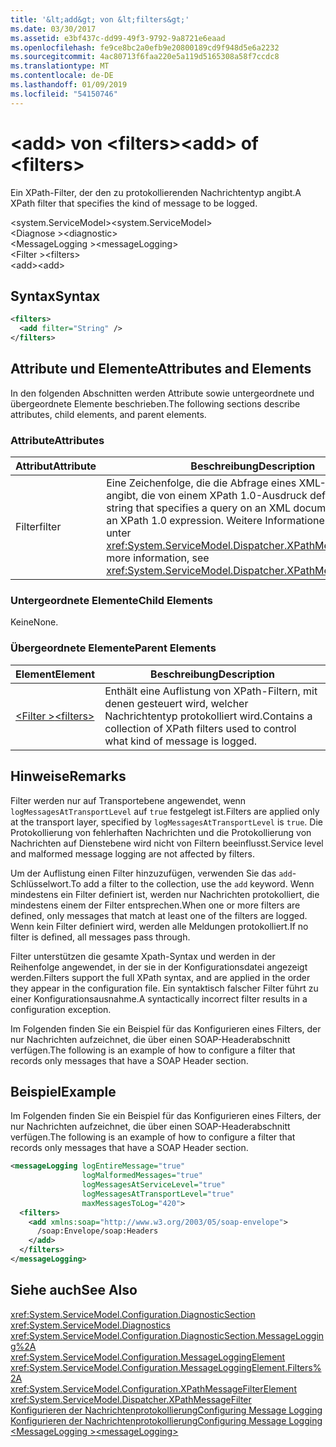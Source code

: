 ```yaml
---
title: '&lt;add&gt; von &lt;filters&gt;'
ms.date: 03/30/2017
ms.assetid: e3bf437c-dd99-49f3-9792-9a8721e6eaad
ms.openlocfilehash: fe9ce8bc2a0efb9e20800189cd9f948d5e6a2232
ms.sourcegitcommit: 4ac80713f6faa220e5a119d5165308a58f7ccdc8
ms.translationtype: MT
ms.contentlocale: de-DE
ms.lasthandoff: 01/09/2019
ms.locfileid: "54150746"
---
```

# <a name="ltaddgt-of-ltfiltersgt"></a><span data-ttu-id="4bf75-102">&lt;add&gt; von &lt;filters&gt;</span><span class="sxs-lookup"><span data-stu-id="4bf75-102">&lt;add&gt; of &lt;filters&gt;</span></span>
<span data-ttu-id="4bf75-103">Ein XPath-Filter, der den zu protokollierenden Nachrichtentyp angibt.</span><span class="sxs-lookup"><span data-stu-id="4bf75-103">A XPath filter that specifies the kind of message to be logged.</span></span>  
  
 <span data-ttu-id="4bf75-104">\<system.ServiceModel></span><span class="sxs-lookup"><span data-stu-id="4bf75-104">\<system.ServiceModel></span></span>  
<span data-ttu-id="4bf75-105">\<Diagnose ></span><span class="sxs-lookup"><span data-stu-id="4bf75-105">\<diagnostic></span></span>  
<span data-ttu-id="4bf75-106">\<MessageLogging ></span><span class="sxs-lookup"><span data-stu-id="4bf75-106">\<messageLogging></span></span>  
<span data-ttu-id="4bf75-107">\<Filter ></span><span class="sxs-lookup"><span data-stu-id="4bf75-107">\<filters></span></span>  
<span data-ttu-id="4bf75-108">\<add></span><span class="sxs-lookup"><span data-stu-id="4bf75-108">\<add></span></span>  
  
## <a name="syntax"></a><span data-ttu-id="4bf75-109">Syntax</span><span class="sxs-lookup"><span data-stu-id="4bf75-109">Syntax</span></span>  
  
```xml  
<filters>
  <add filter="String" />
</filters>
```  
  
## <a name="attributes-and-elements"></a><span data-ttu-id="4bf75-110">Attribute und Elemente</span><span class="sxs-lookup"><span data-stu-id="4bf75-110">Attributes and Elements</span></span>  
 <span data-ttu-id="4bf75-111">In den folgenden Abschnitten werden Attribute sowie untergeordnete und übergeordnete Elemente beschrieben.</span><span class="sxs-lookup"><span data-stu-id="4bf75-111">The following sections describe attributes, child elements, and parent elements.</span></span>  
  
### <a name="attributes"></a><span data-ttu-id="4bf75-112">Attribute</span><span class="sxs-lookup"><span data-stu-id="4bf75-112">Attributes</span></span>  
  
|<span data-ttu-id="4bf75-113">Attribut</span><span class="sxs-lookup"><span data-stu-id="4bf75-113">Attribute</span></span>|<span data-ttu-id="4bf75-114">Beschreibung</span><span class="sxs-lookup"><span data-stu-id="4bf75-114">Description</span></span>|  
|---------------|-----------------|  
|<span data-ttu-id="4bf75-115">Filter</span><span class="sxs-lookup"><span data-stu-id="4bf75-115">filter</span></span>|<span data-ttu-id="4bf75-116">Eine Zeichenfolge, die die Abfrage eines XML-Dokuments angibt, die von einem XPath 1.0-Ausdruck definiert wird.</span><span class="sxs-lookup"><span data-stu-id="4bf75-116">A string that specifies a query on an XML document defined by an XPath 1.0 expression.</span></span> <span data-ttu-id="4bf75-117">Weitere Informationen finden Sie unter <xref:System.ServiceModel.Dispatcher.XPathMessageFilter>.</span><span class="sxs-lookup"><span data-stu-id="4bf75-117">For more information, see <xref:System.ServiceModel.Dispatcher.XPathMessageFilter>.</span></span>|  
  
### <a name="child-elements"></a><span data-ttu-id="4bf75-118">Untergeordnete Elemente</span><span class="sxs-lookup"><span data-stu-id="4bf75-118">Child Elements</span></span>  
 <span data-ttu-id="4bf75-119">Keine</span><span class="sxs-lookup"><span data-stu-id="4bf75-119">None.</span></span>  
  
### <a name="parent-elements"></a><span data-ttu-id="4bf75-120">Übergeordnete Elemente</span><span class="sxs-lookup"><span data-stu-id="4bf75-120">Parent Elements</span></span>  
  
|<span data-ttu-id="4bf75-121">Element</span><span class="sxs-lookup"><span data-stu-id="4bf75-121">Element</span></span>|<span data-ttu-id="4bf75-122">Beschreibung</span><span class="sxs-lookup"><span data-stu-id="4bf75-122">Description</span></span>|  
|-------------|-----------------|  
|[<span data-ttu-id="4bf75-123">\<Filter ></span><span class="sxs-lookup"><span data-stu-id="4bf75-123">\<filters></span></span>](../../../../../docs/framework/configure-apps/file-schema/wcf/filters.md)|<span data-ttu-id="4bf75-124">Enthält eine Auflistung von XPath-Filtern, mit denen gesteuert wird, welcher Nachrichtentyp protokolliert wird.</span><span class="sxs-lookup"><span data-stu-id="4bf75-124">Contains a collection of XPath filters used to control what kind of message is logged.</span></span>|  
  
## <a name="remarks"></a><span data-ttu-id="4bf75-125">Hinweise</span><span class="sxs-lookup"><span data-stu-id="4bf75-125">Remarks</span></span>  
 <span data-ttu-id="4bf75-126">Filter werden nur auf Transportebene angewendet, wenn `logMessagesAtTransportLevel` auf `true` festgelegt ist.</span><span class="sxs-lookup"><span data-stu-id="4bf75-126">Filters are applied only at the transport layer, specified by `logMessagesAtTransportLevel` is `true`.</span></span> <span data-ttu-id="4bf75-127">Die Protokollierung von fehlerhaften Nachrichten und die Protokollierung von Nachrichten auf Dienstebene wird nicht von Filtern beeinflusst.</span><span class="sxs-lookup"><span data-stu-id="4bf75-127">Service level and malformed message logging are not affected by filters.</span></span>  
  
 <span data-ttu-id="4bf75-128">Um der Auflistung einen Filter hinzuzufügen, verwenden Sie das `add`-Schlüsselwort.</span><span class="sxs-lookup"><span data-stu-id="4bf75-128">To add a filter to the collection, use the `add` keyword.</span></span> <span data-ttu-id="4bf75-129">Wenn mindestens ein Filter definiert ist, werden nur Nachrichten protokolliert, die mindestens einem der Filter entsprechen.</span><span class="sxs-lookup"><span data-stu-id="4bf75-129">When one or more filters are defined, only messages that match at least one of the filters are logged.</span></span> <span data-ttu-id="4bf75-130">Wenn kein Filter definiert wird, werden alle Meldungen protokolliert.</span><span class="sxs-lookup"><span data-stu-id="4bf75-130">If no filter is defined, all messages pass through.</span></span>  
  
 <span data-ttu-id="4bf75-131">Filter unterstützen die gesamte Xpath-Syntax und werden in der Reihenfolge angewendet, in der sie in der Konfigurationsdatei angezeigt werden.</span><span class="sxs-lookup"><span data-stu-id="4bf75-131">Filters support the full XPath syntax, and are applied in the order they appear in the configuration file.</span></span> <span data-ttu-id="4bf75-132">Ein syntaktisch falscher Filter führt zu einer Konfigurationsausnahme.</span><span class="sxs-lookup"><span data-stu-id="4bf75-132">A syntactically incorrect filter results in a configuration exception.</span></span>  
  
 <span data-ttu-id="4bf75-133">Im Folgenden finden Sie ein Beispiel für das Konfigurieren eines Filters, der nur Nachrichten aufzeichnet, die über einen SOAP-Headerabschnitt verfügen.</span><span class="sxs-lookup"><span data-stu-id="4bf75-133">The following is an example of how to configure a filter that records only messages that have a SOAP Header section.</span></span>  
  
## <a name="example"></a><span data-ttu-id="4bf75-134">Beispiel</span><span class="sxs-lookup"><span data-stu-id="4bf75-134">Example</span></span>  
 <span data-ttu-id="4bf75-135">Im Folgenden finden Sie ein Beispiel für das Konfigurieren eines Filters, der nur Nachrichten aufzeichnet, die über einen SOAP-Headerabschnitt verfügen.</span><span class="sxs-lookup"><span data-stu-id="4bf75-135">The following is an example of how to configure a filter that records only messages that have a SOAP Header section.</span></span>  
  
```xml  
<messageLogging logEntireMessage="true"
                logMalformedMessages="true"
                logMessagesAtServiceLevel="true"
                logMessagesAtTransportLevel="true"
                maxMessagesToLog="420">
  <filters>
    <add xmlns:soap="http://www.w3.org/2003/05/soap-envelope">
      /soap:Envelope/soap:Headers
    </add>
  </filters>
</messageLogging>
```  
  
## <a name="see-also"></a><span data-ttu-id="4bf75-136">Siehe auch</span><span class="sxs-lookup"><span data-stu-id="4bf75-136">See Also</span></span>  
 <xref:System.ServiceModel.Configuration.DiagnosticSection>  
 <xref:System.ServiceModel.Diagnostics>  
 <xref:System.ServiceModel.Configuration.DiagnosticSection.MessageLogging%2A>  
 <xref:System.ServiceModel.Configuration.MessageLoggingElement>  
 <xref:System.ServiceModel.Configuration.MessageLoggingElement.Filters%2A>  
 <xref:System.ServiceModel.Configuration.XPathMessageFilterElement>  
 <xref:System.ServiceModel.Dispatcher.XPathMessageFilter>  
 [<span data-ttu-id="4bf75-137">Konfigurieren der Nachrichtenprotokollierung</span><span class="sxs-lookup"><span data-stu-id="4bf75-137">Configuring Message Logging</span></span>](../../../../../docs/framework/wcf/diagnostics/configuring-message-logging.md)  
 [<span data-ttu-id="4bf75-138">Konfigurieren der Nachrichtenprotokollierung</span><span class="sxs-lookup"><span data-stu-id="4bf75-138">Configuring Message Logging</span></span>](../../../../../docs/framework/wcf/diagnostics/configuring-message-logging.md)  
 [<span data-ttu-id="4bf75-139">\<MessageLogging ></span><span class="sxs-lookup"><span data-stu-id="4bf75-139">\<messageLogging></span></span>](../../../../../docs/framework/configure-apps/file-schema/wcf/messagelogging.md)
